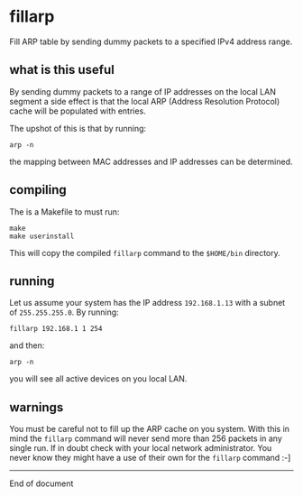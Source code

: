 # fillarp

Fill ARP table by sending dummy packets to a specified IPv4 address range.

## what is this useful

By sending dummy packets to a range of IP addresses on
the local LAN segment a side effect is
that the local ARP (Address Resolution Protocol) cache will be populated
with entries.

The upshot of this is that by running:

```
arp -n
```

the mapping between MAC addresses and IP addresses can be determined.

## compiling

The is a Makefile to must run:

```
make
make userinstall
```

This will copy the compiled `fillarp` command to the `$HOME/bin` directory.

## running

Let us assume your system has the IP address `192.168.1.13` with a subnet
of `255.255.255.0`.  By running:

```
fillarp 192.168.1 1 254
```

and then:

```
arp -n
```

you will see all active devices on you local LAN.

## warnings

You must be careful not to fill up the ARP cache on you system.  With this
in mind the `fillarp` command will never send more than 256 packets in any
single run.  If in doubt check with your local network administrator.  You never
know they might have a use of their own for the `fillarp` command :-]

-------------------------------------------------------

End of document
